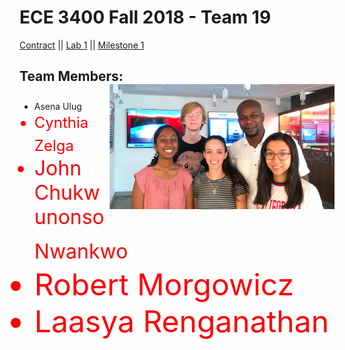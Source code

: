 # ECE 3400 Fall 2018 - Team 19

[Contract](Contract/contract.md)
||
[Lab 1](Lab1/lab1.md)
||
[Milestone 1](Lab2/lab2.md)


## Team Members: <img src="Team 19.png" width="360" height="200" alt="banner" img align="right"> 
* Asena Ulug  <font size="5" color="red">            
* Cynthia Zelga <font size="6" color="red">
* John Chukwunonso Nwankwo <font size="7" color="red">
* Robert Morgowicz <font size="8" color="red">
* Laasya Renganathan <font size="9" color="red">



